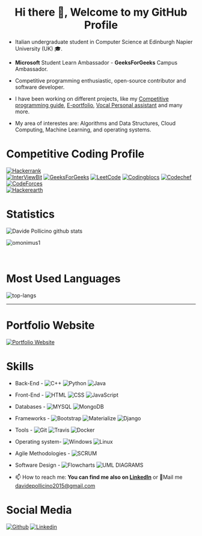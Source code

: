 <h1 align="center"> Hi there 👋, Welcome to my GitHub Profile<br/> </h1> 


* Italian undergraduate student in Computer Science at Edinburgh Napier University (UK) 🎓.
* **Microsoft** Student Learn Ambassador - **GeeksForGeeks** Campus Ambassador. 
* Competitive programming enthusiastic, open-source contributor and software developer. 
* I have been working on different projects, like my [Competitive programming guide](https://github.com/omonimus1/competitive-programming), [E-portfolio](https://github.com/omonimus1/Portfolio), [Vocal Personal assistant](https://github.com/omonimus1/personal_assistant) and many more.


* My area of interestes are: Algorithms and Data Structures, Cloud Computing, Machine Learning, and operating systems.

# Competitive Coding Profile #

[![Hackerrank](https://img.shields.io/badge/-hackerrank-7cfc00?style=flat&labelColor=7cfc00&logo=hackerrank&logoColor=white)](https://www.hackerrank.com/davidepollicino1)	
[![InterViewBit](https://img.shields.io/badge/-Interviewbit-87ceeb?style=flat&labelColor=87ceeb&logo=Interviewbit&logoColor=white)](https://www.interviewbit.com/profile/omonimus1)
[![GeeksForGeeks](https://img.shields.io/badge/geeksforfeeks-davidepollicino-green)](https://auth.geeksforgeeks.org/user/davidepollicino/practice/)	
[![LeetCode](https://img.shields.io/badge/-LeetCode-ff8c00?style=flat&labelColor=ff8c00&logo=LeetCode&logoColor=white)](https://leetcode.com/omonimus1/)
[![Codingblocs](https://img.shields.io/badge/-codingblocks-blue)](https://hack.codingblocks.com/app/users/242275)
[![Codechef](https://img.shields.io/badge/-Codechef-909090?style=flat&labelColor=909090&logo=Codechef&logoColor=white)](https://www.codechef.com/users/omonimus)
[![CodeForces](https://img.shields.io/badge/-CodeForces-ec6161?style=flat&labelColor=ec6161&logo=CodeForces&logoColor=white)](https://codeforces.com/profile/Davide_Pollicino)	
[![Hackerearth](https://img.shields.io/badge/hackerearth-purple.svg)](https://www.hackerearth.com/@davide12)	


# Statistics #

![Davide Pollicino github stats](https://github-readme-stats.vercel.app/api?username=omonimus1&show_icons=true&theme=tokyonight)
<p align="left"><img src="https://komarev.com/ghpvc/?username=omonimus1" alt="omonimus1" /> </p>
<br>

# Most Used Languages #

![top-langs](https://github-readme-stats.vercel.app/api/top-langs?username=omonimus1&show_icons=true&title_color=fff&icon_color=79ff97&text_color=9f9f9f&bg_color=151515)

---

# Portfolio Website #
[![Portfolio Website](https://img.shields.io/badge/davide%20pollicino-Portfolio%20website-yellow)](https://omonimus1.github.io/Portfolio/)

# Skills #

- Back-End -
![C++](https://img.shields.io/badge/C++%20-black.svg)
![Python](https://img.shields.io/badge/Python%20-blue.svg)
![Java](https://img.shields.io/badge/Java%20-orange.svg)

- Front-End -
![HTML](https://img.shields.io/badge/HTML%20-red.svg)
![CSS](https://img.shields.io/badge/CSS%20-purple.svg)
![JavaScript](https://img.shields.io/badge/Javascript%20-orange.svg)

- Databases -
![MYSQL](https://img.shields.io/badge/MySQL%20-blue.svg)
![MongoDB](https://img.shields.io/badge/MongoDB%20-green.svg)

- Frameworks -
![Bootstrap](https://img.shields.io/badge/Bootstrap%20-purple.svg)
![Materialize](https://img.shields.io/badge/Materialize%20-coral.svg)
![Django](https://img.shields.io/badge/Django%20-green.svg)

- Tools -
![Git](https://img.shields.io/badge/Git%20-gray.svg)
![Travis](https://img.shields.io/badge/Travis%20-yellow.svg)
![Docker](https://img.shields.io/badge/Docker%20-blue.svg)



- Operating system-
![Windows](https://img.shields.io/badge/WINDOWS%20-blue.svg)
![Linux](https://img.shields.io/badge/Linux%20-gray.svg)


- Agile Methodologies -
![SCRUM](https://img.shields.io/badge/SCRUM%20-blue.svg)

- Software Design -
![Flowcharts](https://img.shields.io/badge/FLowCharts%20-yellow.svg) 
![UML DIAGRAMS](https://img.shields.io/badge/UML-diagrams%20-green.svg) 


- 📫 How to reach me: **You can find me also on [Linkedln](https://www.linkedin.com/in/davidepollicino7/)** or 💌Mail me [davidepollicino2015@gmail.com]()


# Social Media #
[![Github](https://img.shields.io/badge/-Github-000?style=flat&logo=Github&logoColor=white)](https://github.com/omonimus1)
[![Linkedin](https://img.shields.io/badge/-LinkedIn-blue?style=flat&logo=Linkedin&logoColor=white)](https://www.linkedin.com/in/davidepollicino7/)



